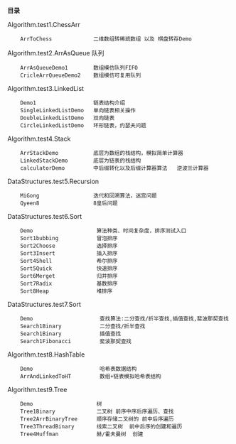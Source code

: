 **目录**

Algorithm.test1.ChessArr

        ArrToChess             二维数组转稀疏数组 以及 棋盘转存Demo

Algorithm.test2.ArrAsQueue           队列

        ArrAsQueueDemo1        数组模仿队列FIFO
        CricleArrQueueDemo2    数组模仿可复用队列

Algorithm.test3.LinkedList

        Demo1                  链表结构介绍
        SingleLinkedListDemo   单向链表相关操作
        DoubleLinkedListDemo   双向链表
        CircleLinkedListDemo   环形链表，约瑟夫问题

Algorithm.test4.Stack

        ArrStackDemo           底层为数组的栈结构，模拟简单计算器
        LinkedStackDemo        底层为链表的栈结构
        calculatorDemo         中后缀转化以及后缀计算器算法   逆波兰计算器

DataStructures.test5.Recursion

        MiGong                 迭代和回溯算法，迷宫问题
        Qyeen8                 8皇后问题
        
DataStructures.test6.Sort

        Demo                    算法种类、时间复杂度，排序测试入口
        Sort1bubbing            冒泡排序
        Sort2Choose             选择排序
        Sort3Insert             插入排序
        Sort4Shell              希尔排序
        Sort5Quick              快速排序
        Sort6Merget             归并排序
        Sort7Radix              基数排序
        Sort8Heap               堆排序
    
DataStructures.test7.Sort

        Demo                     查找算法:二分查找/折半查找,插值查找,斐波那契查找
        Search1Binary            二分查找/折半查找
        Search1Binary            插值查找
        Search1Fibonacci         斐波那契查找
        
Algorithm.test8.HashTable

        Demo                     哈希表数据结构
        ArrAndLinkedToHT         数组+链表模拟哈希表结构
        
Algorithm.test9.Tree

        Demo                    树
        Tree1Binary             二叉树 前序中序后序遍历、查找
        Tree2ArrBinaryTree      顺序存储二叉树的 前中后序遍历
        Tree3ThreadBinary       线索二叉树  前中后序的创建和遍历
        Tree4Huffman            赫/霍夫曼树  创建
        